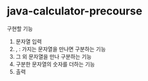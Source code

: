 # java-calculator-precourse

구현할 기능
1. 문자열 입력 
2. , : 가지는 문자열을 만나면 구분하는 기능 
3. 그 외 문자열을 만나 구분하는 기능
4. 구분한 문자열의 숫자를 더하는 기능
5. 출력